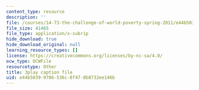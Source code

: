 ```yaml
---
content_type: resource
description: ''
file: /courses/14-73-the-challenge-of-world-poverty-spring-2011/e44b50399786536c8f478b8732ee146b_K2LvCx8H0OU.vtt
file_size: 41465
file_type: application/x-subrip
hide_download: true
hide_download_original: null
learning_resource_types: []
license: https://creativecommons.org/licenses/by-nc-sa/4.0/
ocw_type: OCWFile
resourcetype: Other
title: 3play caption file
uid: e44b5039-9786-536c-8f47-8b8732ee146b
---
```

